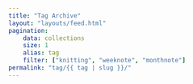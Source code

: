 ```yaml
---
title: "Tag Archive"
layout: "layouts/feed.html"
pagination:
    data: collections
    size: 1
    alias: tag
    filter: ["knitting", "weeknote", "monthnote"]
permalink: "tag/{{ tag | slug }}/"
---
```

